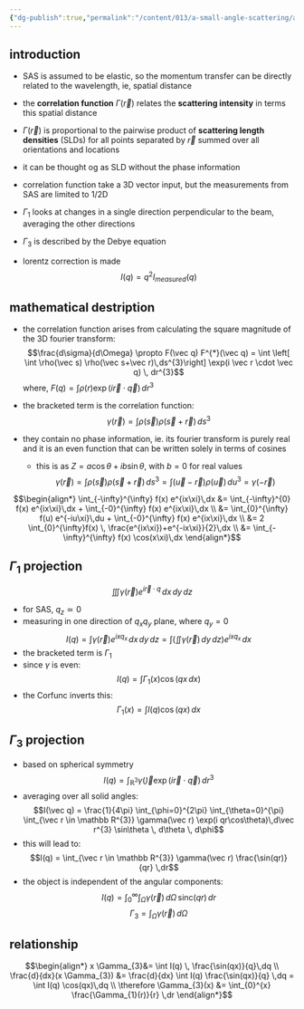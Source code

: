 ```yaml
---
{"dg-publish":true,"permalink":"/content/013/a-small-angle-scattering/a5-correlation-function-theory/","noteIcon":"1","created":"2025-08-27T13:15:28.320+01:00","updated":"2025-08-15T10:47:31.000+01:00"}
---
```


## introduction
- SAS is assumed to be elastic, so the momentum transfer can be directly related to the wavelength, ie, spatial distance
- the **correlation function** $\Gamma(\vec r)$ relates the **scattering intensity** in terms this spatial distance
- $\Gamma(\vec r)$ is proportional to the pairwise product of **scattering length densities** (SLDs) for all points separated by $\vec r$ summed over all orientations and locations
- it can be thought og as SLD without the phase information
- correlation function take a 3D vector input, but the measurements from SAS are limited to 1/2D

- $\Gamma_{1}$ looks at changes in a single direction perpendicular to the beam, averaging the other directions
- $\Gamma_{3}$ is described by the Debye equation

- lorentz correction is made
$$I(q) = q^{2} I_{measured}(q)$$

## mathematical destription
- the correlation function arises from calculating the square magnitude of the 3D fourier transform:
$$\frac{d\sigma}{d\Omega} \propto F(\vec q) F^{*}(\vec q) = \int \left[ \int \rho(\vec s) \rho(\vec s+\vec r)\,ds^{3}\right] \exp(i \vec r \cdot \vec q) \, dr^{3}$$
	where, $F(q) = \int \rho(r) \exp(i\vec r\cdot\vec q) \, dr^{3}$ 
- the bracketed term is the correlation function: 
$$\gamma(\vec r) = \int \rho(\vec s) \rho(\vec s+\vec r)\,ds^{3}$$

- they contain no phase information, ie. its fourier transform is purely real and it is an even function that can be written solely in terms of cosines
	- this is as $Z = a \cos \theta  + ib \sin \theta$, with $b = 0$ for real values
$$\gamma (\vec r)  = \int \rho(\vec s) \rho(\vec s + \vec r) \, ds^{3} = \int(\vec u - \vec r) \rho(\vec u)\,du^{3} = \gamma(-\vec r)$$

$$\begin{align*}
\int_{-\infty}^{\infty} f(x) e^{ix\xi}\,dx &= \int_{-\infty}^{0} f(x) e^{ix\xi}\,dx + \int_{-0}^{\infty} f(x) e^{ix\xi}\,dx  \\
&= \int_{0}^{\infty} f(u) e^{-iu\xi}\,du + \int_{-0}^{\infty} f(x) e^{ix\xi}\,dx  \\
&= 2 \int_{0}^{\infty}f(x) \, \frac{e^{ix\xi})+e^{-ix\xi}}{2}\,dx \\
 &= \int_{-\infty}^{\infty} f(x) \cos(x\xi)\,dx
\end{align*}$$

## $\Gamma_{1}$ projection
$$\iiint \gamma(\vec r) e^{i\vec r\cdot q} \,dx\,dy\,dz$$
- for SAS, $q_{z} \simeq 0$
- measuring in one direction of $q_{x}q_{y}$ plane, where $q_{y} = 0$
$$I(q) = \int \gamma(\vec r) e^{ixq_{x}} \,dx\,dy\,dz = \int \left(\iint \gamma(\vec r)\,dy\,dz \right) e^{ixq_{x}}\,dx$$
- the bracketed term is $\Gamma_{1}$
- since $\gamma$ is even:
$$I(q) = \int \Gamma_{1}(x)\cos(qx \,dx)$$
- the Corfunc inverts this:
$$\Gamma_{1}(x) = \int I(q)\cos(qx)\,dx$$
## $\Gamma_3$ projection
- based on spherical symmetry
$$I(q) = \int_{\mathbb R^{3}} \gamma(\vec) \exp(i \vec r \cdot\vec q) \,dr^{3}$$
- averaging over all solid angles:
$$I(\vec q) = \frac{1}{4\pi} \int_{\phi=0}^{2\pi} \int_{\theta=0}^{\pi} \int_{\vec r \in \mathbb R^{3}} \gamma(\vec r) \exp(i qr\cos\theta)\,d\vec r^{3} \sin\theta \, d\theta \, d\phi$$
- this will lead to:
$$I(q) = \int_{\vec r \in \mathbb R^{3}} \gamma(\vec r) \frac{\sin(qr)}{qr} \,dr$$
- the object is independent of the angular components:
$$I(q) = \int_{0}^{\infty} \int_{\Omega}\gamma(\vec r) \, d\Omega \, \text{sinc}(qr) \,dr$$
$$\Gamma_{3} = \int_{\Omega} \gamma(\vec r) \, d\Omega$$

## relationship
$$\begin{align*}
x \Gamma_{3}&= \int I(q) \, \frac{\sin(qx)}{q}\,dq \\
\frac{d}{dx}(x \Gamma_{3}) &= \frac{d}{dx} \int I(q) \frac{\sin(qx)}{q} \,dq = \int I(q) \cos(qx)\,dq \\
\therefore \Gamma_{3}(x) &= \int_{0}^{x} \frac{\Gamma_{1}(r)}{r} \,dr
\end{align*}$$

